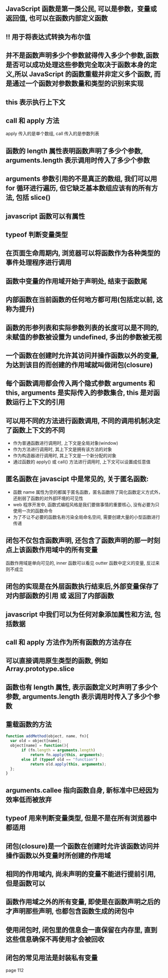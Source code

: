 ## JavaScript 函数是第一类公民, 可以是参数，变量或返回值, 也可以在函数内部定义函数
 
## !! 用于将表达式转换为布尔值
 
## 并不是函数声明多少个参数就得传入多少个参数,函数是否可以成功处理这些参数完全取决于函数本身的定义,所以 JavaScript 的函数重载并非定义多个函数, 而是通过一个函数对参数数量和类型的识别来实现

## this 表示执行上下文
 
## call 和 apply 方法
apply 传入的是单个数组, call 传入的是参数列表

## 函数的 length 属性表明函数声明了多少个参数, arguments.length 表示调用时传入了多少个参数

## arguments 参数引用的不是真正的数组, 我们可以用 for 循环进行遍历, 但它缺乏基本数组应该有的所有方法, 包括 slice()
 
## javascript 函数可以有属性
 
## typeof 判断变量类型
 
## 在页面生命周期内, 浏览器可以将函数作为各种类型的事件处理程序进行调用
 
## 函数中变量的作用域开始于声明处, 结束于函数尾
 
## 内部函数在当前函数的任何地方都可用(包括定以前, 这称为提升)

## 函数的形参列表和实际参数列表的长度可以是不同的, 未赋值的参数被设置为 undefined, 多出的参数被无视
 
## 一个函数在创建时允许其访问并操作函数以外的变量, 为达到该目的而创建的作用域就叫做闭包(closure)
 
## 每个函数调用都会传入两个隐式参数 arguments 和 this, arguments 是实际传入的参数集合, this 是对函数运行上下文的引用
 
## 可以用不同的方法进行函数调用, 不同的调用机制决定了函数上下文的不同
* 作为普通函数进行调用时, 上下文是全局对象(window)
* 作为方法进行调用时, 其上下文是拥有该方法的对象
* 作为构造器进行调用时, 其上下文是一个新分配的对象
* 通过函数的 apply() 或 call() 方法进行调用时, 上下文可以设置成任意值
 
## 匿名函数在 javascipt 中是常见的, 关于匿名函数:
* 函数 name 属性为空的都属于匿名函数，匿名函数除了简化函数定义方式外，还削弱了函数的对外部环境的可见性
* web 程序开发中, 函数式编程风格是我们要做事情的重要核心, 没有必要为只使用一次的函数命令
* 为了不让不必要的函数名称污染全局命名空间, 需要创建大量的小型函数进行传递

## 闭包不仅包含函数声明, 还包含了函数声明的那一时刻点上该函数作用域中的所有变量
函数作用域是单向可见的, inner 函数可以看见 outter 函数中定义的变量, 反过来则不成立
 
## 闭包的实现是在外层函数执行结束后,**外部变量保存了对内部函数的引用** 或 **返回了内部函数**

## javascript 中我们可以为任何对象添加属性和方法, 包括数据

## call 和 apply 方法作为所有函数的方法存在

## 可以直接调用原生类型的函数, 例如Array.prototype.slice

## 函数也有 length 属性, 表示函数定义时声明了多少个参数, arguments.length 表示调用时传入了多少个参数

## 重载函数的方法
```javascript
function addMethod(object, name, fn){
  var old = object[name];
  object[name] = function(){
       if (fn.length = arguments.length)
           return fn.apply(this, arguments);
       else if (typeof old == "function")
           return old.apply(this, arguments);
  };
}
```

## arguments.callee 指向函数自身, 新标准中已经因为效率低而被放弃
 
## typeof 用来判断变量类型, 但是不是在所有浏览器中都适用
 
## 闭包(closure)是一个函数在创建时允许该函数访问并操作函数以外变量时所创建的作用域
 
## 相同的作用域内, 尚未声明的变量不能进行提前引用, 但是函数可以
 
## 函数作用域之外的所有变量, 即使是在函数声明之后的才声明那些声明, 也都包含函数生成的闭包中
 
## 使用闭包时, 闭包里的信息会一直保留在内存里, 直到这些信息确保不再使用才会被回收
 
## 闭包的常见用法是封装私有变量
 
page 112
 
